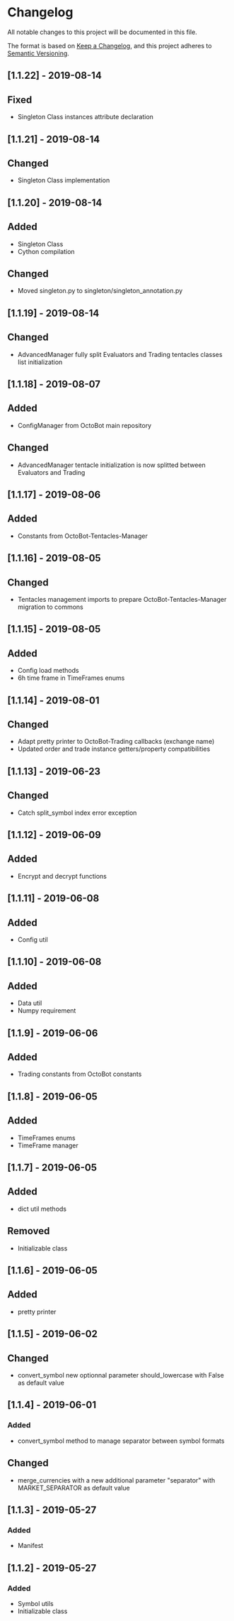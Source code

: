 # Changelog
All notable changes to this project will be documented in this file.

The format is based on [Keep a Changelog](https://keepachangelog.com/en/1.0.0/),
and this project adheres to [Semantic Versioning](https://semver.org/spec/v2.0.0.html).

## [1.1.22] - 2019-08-14
## Fixed
- Singleton Class instances attribute declaration

## [1.1.21] - 2019-08-14
## Changed
- Singleton Class implementation

## [1.1.20] - 2019-08-14
## Added
- Singleton Class
- Cython compilation

## Changed
- Moved singleton.py to singleton/singleton_annotation.py

## [1.1.19] - 2019-08-14
## Changed
- AdvancedManager fully split Evaluators and Trading tentacles classes list initialization

## [1.1.18] - 2019-08-07
## Added
- ConfigManager from OctoBot main repository

## Changed
- AdvancedManager tentacle initialization is now splitted between Evaluators and Trading

## [1.1.17] - 2019-08-06
## Added
- Constants from OctoBot-Tentacles-Manager

## [1.1.16] - 2019-08-05
## Changed
- Tentacles management imports to prepare OctoBot-Tentacles-Manager migration to commons

## [1.1.15] - 2019-08-05
## Added
- Config load methods
- 6h time frame in TimeFrames enums

## [1.1.14] - 2019-08-01
## Changed
- Adapt pretty printer to OctoBot-Trading callbacks (exchange name)
- Updated order and trade instance getters/property compatibilities

## [1.1.13] - 2019-06-23
## Changed
- Catch split_symbol index error exception

## [1.1.12] - 2019-06-09
## Added
- Encrypt and decrypt functions

## [1.1.11] - 2019-06-08
## Added
- Config util

## [1.1.10] - 2019-06-08
## Added
- Data util
- Numpy requirement

## [1.1.9] - 2019-06-06
## Added
- Trading constants from OctoBot constants

## [1.1.8] - 2019-06-05
## Added
- TimeFrames enums
- TimeFrame manager

## [1.1.7] - 2019-06-05
## Added
- dict util methods

## Removed
- Initializable class

## [1.1.6] - 2019-06-05
## Added
- pretty printer

## [1.1.5] - 2019-06-02
## Changed
- convert_symbol new optionnal parameter should_lowercase with False as default value 

## [1.1.4] - 2019-06-01
### Added
- convert_symbol method to manage separator between symbol formats
## Changed
- merge_currencies with a new additional parameter "separator" with MARKET_SEPARATOR as default value

## [1.1.3] - 2019-05-27
### Added
- Manifest

## [1.1.2] - 2019-05-27
### Added
- Symbol utils
- Initializable class
